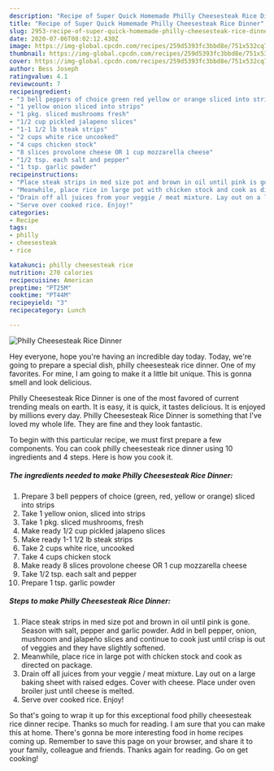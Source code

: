 ```yaml
---
description: "Recipe of Super Quick Homemade Philly Cheesesteak Rice Dinner"
title: "Recipe of Super Quick Homemade Philly Cheesesteak Rice Dinner"
slug: 2953-recipe-of-super-quick-homemade-philly-cheesesteak-rice-dinner
date: 2020-07-06T08:02:12.430Z
image: https://img-global.cpcdn.com/recipes/259d5393fc3bbd8e/751x532cq70/philly-cheesesteak-rice-dinner-recipe-main-photo.jpg
thumbnail: https://img-global.cpcdn.com/recipes/259d5393fc3bbd8e/751x532cq70/philly-cheesesteak-rice-dinner-recipe-main-photo.jpg
cover: https://img-global.cpcdn.com/recipes/259d5393fc3bbd8e/751x532cq70/philly-cheesesteak-rice-dinner-recipe-main-photo.jpg
author: Bess Joseph
ratingvalue: 4.1
reviewcount: 7
recipeingredient:
- "3 bell peppers of choice green red yellow or orange sliced into strips"
- "1 yellow onion sliced into strips"
- "1 pkg. sliced mushrooms fresh"
- "1/2 cup pickled jalapeno slices"
- "1-1 1/2 lb steak strips"
- "2 cups white rice uncooked"
- "4 cups chicken stock"
- "8 slices provolone cheese OR 1 cup mozzarella cheese"
- "1/2 tsp. each salt and pepper"
- "1 tsp. garlic powder"
recipeinstructions:
- "Place steak strips in med size pot and brown in oil until pink is gone. Season with salt, pepper and garlic powder. Add in bell pepper, onion, mushroom and jalapeño slices and continue to cook just until crisp is out of veggies and they have slightly softened."
- "Meanwhile, place rice in large pot with chicken stock and cook as directed on package."
- "Drain off all juices from your veggie / meat mixture. Lay out on a large baking sheet with raised edges. Cover with cheese. Place under oven broiler just until cheese is melted."
- "Serve over cooked rice. Enjoy!"
categories:
- Recipe
tags:
- philly
- cheesesteak
- rice

katakunci: philly cheesesteak rice 
nutrition: 270 calories
recipecuisine: American
preptime: "PT25M"
cooktime: "PT44M"
recipeyield: "3"
recipecategory: Lunch

---
```



![Philly Cheesesteak Rice Dinner](https://img-global.cpcdn.com/recipes/259d5393fc3bbd8e/751x532cq70/philly-cheesesteak-rice-dinner-recipe-main-photo.jpg)

Hey everyone, hope you're having an incredible day today. Today, we're going to prepare a special dish, philly cheesesteak rice dinner. One of my favorites. For mine, I am going to make it a little bit unique. This is gonna smell and look delicious.



Philly Cheesesteak Rice Dinner is one of the most favored of current trending meals on earth. It is easy, it is quick, it tastes delicious. It is enjoyed by millions every day. Philly Cheesesteak Rice Dinner is something that I've loved my whole life. They are fine and they look fantastic.


To begin with this particular recipe, we must first prepare a few components. You can cook philly cheesesteak rice dinner using 10 ingredients and 4 steps. Here is how you cook it.

<!--inarticleads1-->

##### The ingredients needed to make Philly Cheesesteak Rice Dinner:

1. Prepare 3 bell peppers of choice (green, red, yellow or orange) sliced into strips
1. Take 1 yellow onion, sliced into strips
1. Take 1 pkg. sliced mushrooms, fresh
1. Make ready 1/2 cup pickled jalapeno slices
1. Make ready 1-1 1/2 lb steak strips
1. Take 2 cups white rice, uncooked
1. Take 4 cups chicken stock
1. Make ready 8 slices provolone cheese OR 1 cup mozzarella cheese
1. Take 1/2 tsp. each salt and pepper
1. Prepare 1 tsp. garlic powder




<!--inarticleads2-->

##### Steps to make Philly Cheesesteak Rice Dinner:

1. Place steak strips in med size pot and brown in oil until pink is gone. Season with salt, pepper and garlic powder. Add in bell pepper, onion, mushroom and jalapeño slices and continue to cook just until crisp is out of veggies and they have slightly softened.
1. Meanwhile, place rice in large pot with chicken stock and cook as directed on package.
1. Drain off all juices from your veggie / meat mixture. Lay out on a large baking sheet with raised edges. Cover with cheese. Place under oven broiler just until cheese is melted.
1. Serve over cooked rice. Enjoy!




So that's going to wrap it up for this exceptional food philly cheesesteak rice dinner recipe. Thanks so much for reading. I am sure that you can make this at home. There's gonna be more interesting food in home recipes coming up. Remember to save this page on your browser, and share it to your family, colleague and friends. Thanks again for reading. Go on get cooking!
